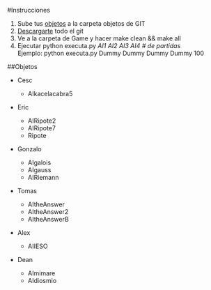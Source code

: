 #Instrucciones 
 
 1. Sube tus [objetos](https://github.com/deanamic/SECTA/tree/master/Objects) a la carpeta objetos de GIT
 2. [Descargarte](https://github.com/deanamic/SECTA/archive/master.zip) todo el git
 3. Ve a la carpeta de Game y hacer make clean && make all
 4. Ejecutar python executa.py *AI1 AI2 AI3 AI4 \# de partidas*  
  Ejemplo: python executa.py Dummy Dummy Dummy Dummy 100
 
##Objetos  
 - Cesc
    - AIkacelacabra5
    
 - Eric
    - AIRipote2
    - AIRipote7
    - Ripote
    
 - Gonzalo
    - AIgalois
    - AIgauss
    - AIRiemann
    
 - Tomas
    - AItheAnswer
    - AItheAnswer2
    - AItheAnswerB
 - Alex
    - AIIESO
    
 - Dean
    - AImimare
    - AIdiosmio
